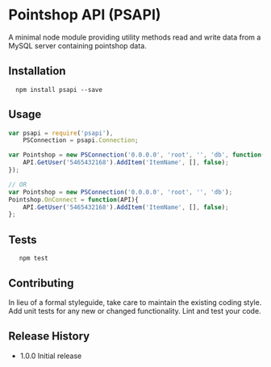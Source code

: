 Pointshop API (PSAPI)
=========

A minimal node module providing utility methods read and write data from a MySQL server containing pointshop data.


## Installation

```shell
  npm install psapi --save
```

## Usage

```js
var psapi = require('psapi'),
    PSConnection = psapi.Connection;

var Pointshop = new PSConnection('0.0.0.0', 'root', '', 'db', function( API ){
	API.GetUser('5465432168').AddItem('ItemName', [], false);
});

// OR
var Pointshop = new PSConnection('0.0.0.0', 'root', '', 'db');
Pointshop.OnConnect = function(API){
	API.GetUser('5465432168').AddItem('ItemName', [], false);
};

```

## Tests

```shell
   npm test
```

## Contributing

In lieu of a formal styleguide, take care to maintain the existing coding style.
Add unit tests for any new or changed functionality. Lint and test your code.

## Release History

* 1.0.0 Initial release